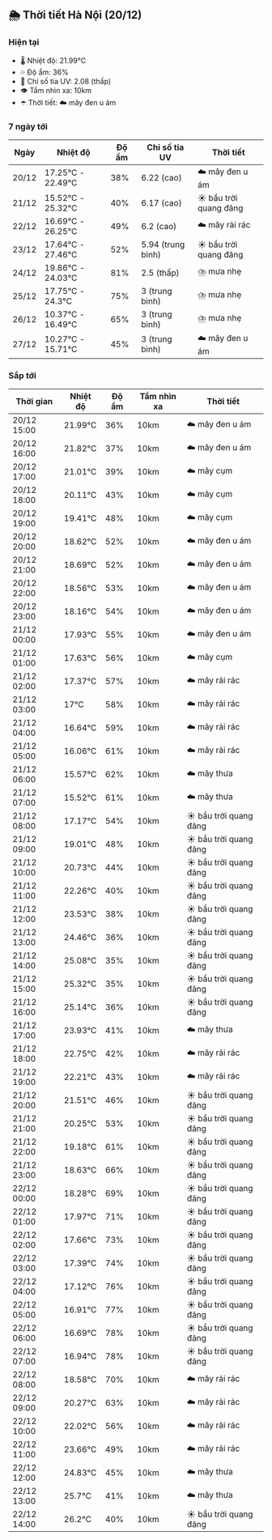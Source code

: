 ## 🌦️ Thời tiết Hà Nội (20/12)

### Hiện tại

- 🌡️ Nhiệt độ: 21.99℃
- 💦 Độ ẩm: 36%
- 🌟 Chỉ số tia UV: 2.08 (thấp)
- 👁️ Tầm nhìn xa: 10km
- ☂️ Thời tiết: ☁️ mây đen u ám

### 7 ngày tới

| Ngày | Nhiệt độ | Độ ẩm | Chỉ số tia UV | Thời tiết |
| --- | --- | --- | --- | --- |
| 20/12 | 17.25℃ - 22.49℃ | 38% | 6.22 (cao) | ☁️ mây đen u ám |
| 21/12 | 15.52℃ - 25.32℃ | 40% | 6.17 (cao) | ☀️ bầu trời quang đãng |
| 22/12 | 16.69℃ - 26.25℃ | 49% | 6.2 (cao) | ☁️ mây rải rác |
| 23/12 | 17.64℃ - 27.46℃ | 52% | 5.94 (trung bình) | ☀️ bầu trời quang đãng |
| 24/12 | 19.86℃ - 24.03℃ | 81% | 2.5 (thấp) | ⛈️ mưa nhẹ |
| 25/12 | 17.75℃ - 24.3℃ | 75% | 3 (trung bình) | ⛈️ mưa nhẹ |
| 26/12 | 10.37℃ - 16.49℃ | 65% | 3 (trung bình) | ⛈️ mưa nhẹ |
| 27/12 | 10.27℃ - 15.71℃ | 45% | 3 (trung bình) | ☁️ mây đen u ám |

### Sắp tới

| Thời gian | Nhiệt độ | Độ ẩm | Tầm nhìn xa | Thời tiết |
| --- | --- | --- | --- | --- |
| 20/12 15:00 | 21.99℃ | 36% | 10km | ☁️ mây đen u ám |
| 20/12 16:00 | 21.82℃ | 37% | 10km | ☁️ mây đen u ám |
| 20/12 17:00 | 21.01℃ | 39% | 10km | ☁️ mây cụm |
| 20/12 18:00 | 20.11℃ | 43% | 10km | ☁️ mây cụm |
| 20/12 19:00 | 19.41℃ | 48% | 10km | ☁️ mây cụm |
| 20/12 20:00 | 18.62℃ | 52% | 10km | ☁️ mây đen u ám |
| 20/12 21:00 | 18.69℃ | 52% | 10km | ☁️ mây đen u ám |
| 20/12 22:00 | 18.56℃ | 53% | 10km | ☁️ mây đen u ám |
| 20/12 23:00 | 18.16℃ | 54% | 10km | ☁️ mây đen u ám |
| 21/12 00:00 | 17.93℃ | 55% | 10km | ☁️ mây đen u ám |
| 21/12 01:00 | 17.63℃ | 56% | 10km | ☁️ mây cụm |
| 21/12 02:00 | 17.37℃ | 57% | 10km | ☁️ mây rải rác |
| 21/12 03:00 | 17℃ | 58% | 10km | ☁️ mây rải rác |
| 21/12 04:00 | 16.64℃ | 59% | 10km | ☁️ mây rải rác |
| 21/12 05:00 | 16.06℃ | 61% | 10km | ☁️ mây rải rác |
| 21/12 06:00 | 15.57℃ | 62% | 10km | ☁️ mây thưa |
| 21/12 07:00 | 15.52℃ | 61% | 10km | ☁️ mây thưa |
| 21/12 08:00 | 17.17℃ | 54% | 10km | ☀️ bầu trời quang đãng |
| 21/12 09:00 | 19.01℃ | 48% | 10km | ☀️ bầu trời quang đãng |
| 21/12 10:00 | 20.73℃ | 44% | 10km | ☀️ bầu trời quang đãng |
| 21/12 11:00 | 22.26℃ | 40% | 10km | ☀️ bầu trời quang đãng |
| 21/12 12:00 | 23.53℃ | 38% | 10km | ☀️ bầu trời quang đãng |
| 21/12 13:00 | 24.46℃ | 36% | 10km | ☀️ bầu trời quang đãng |
| 21/12 14:00 | 25.08℃ | 35% | 10km | ☀️ bầu trời quang đãng |
| 21/12 15:00 | 25.32℃ | 35% | 10km | ☀️ bầu trời quang đãng |
| 21/12 16:00 | 25.14℃ | 36% | 10km | ☀️ bầu trời quang đãng |
| 21/12 17:00 | 23.93℃ | 41% | 10km | ☁️ mây thưa |
| 21/12 18:00 | 22.75℃ | 42% | 10km | ☁️ mây rải rác |
| 21/12 19:00 | 22.21℃ | 43% | 10km | ☁️ mây rải rác |
| 21/12 20:00 | 21.51℃ | 46% | 10km | ☀️ bầu trời quang đãng |
| 21/12 21:00 | 20.25℃ | 53% | 10km | ☀️ bầu trời quang đãng |
| 21/12 22:00 | 19.18℃ | 61% | 10km | ☀️ bầu trời quang đãng |
| 21/12 23:00 | 18.63℃ | 66% | 10km | ☀️ bầu trời quang đãng |
| 22/12 00:00 | 18.28℃ | 69% | 10km | ☀️ bầu trời quang đãng |
| 22/12 01:00 | 17.97℃ | 71% | 10km | ☀️ bầu trời quang đãng |
| 22/12 02:00 | 17.66℃ | 73% | 10km | ☀️ bầu trời quang đãng |
| 22/12 03:00 | 17.39℃ | 74% | 10km | ☀️ bầu trời quang đãng |
| 22/12 04:00 | 17.12℃ | 76% | 10km | ☀️ bầu trời quang đãng |
| 22/12 05:00 | 16.91℃ | 77% | 10km | ☀️ bầu trời quang đãng |
| 22/12 06:00 | 16.69℃ | 78% | 10km | ☀️ bầu trời quang đãng |
| 22/12 07:00 | 16.94℃ | 78% | 10km | ☀️ bầu trời quang đãng |
| 22/12 08:00 | 18.58℃ | 70% | 10km | ☁️ mây rải rác |
| 22/12 09:00 | 20.27℃ | 63% | 10km | ☁️ mây rải rác |
| 22/12 10:00 | 22.02℃ | 56% | 10km | ☁️ mây rải rác |
| 22/12 11:00 | 23.66℃ | 49% | 10km | ☁️ mây rải rác |
| 22/12 12:00 | 24.83℃ | 45% | 10km | ☁️ mây thưa |
| 22/12 13:00 | 25.7℃ | 41% | 10km | ☁️ mây thưa |
| 22/12 14:00 | 26.2℃ | 40% | 10km | ☀️ bầu trời quang đãng |
